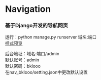 # Navigation
### 基于Django开发的导航网页


运行：python manage.py runserver 域名:端口<br>
[样式预览](https://bklooo.github.io/Navigation/ "点击前往")

后台地址：域名:端口/admin<br>
默认账号：admin<br>
默认密码：bklooo<br>
在nav_bklooo/setting.json中更改默认设置<br>

